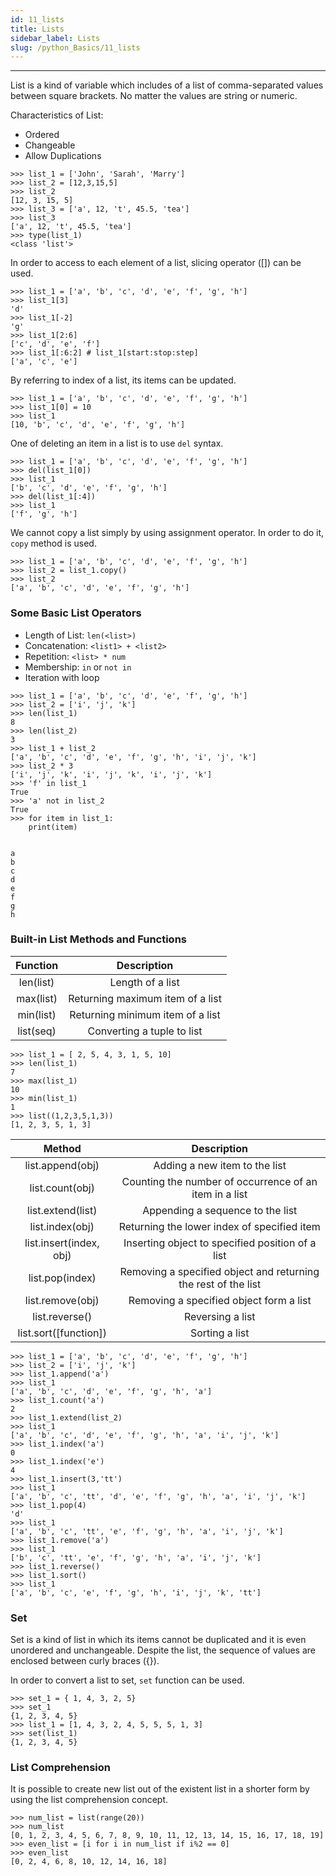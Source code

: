 ```yaml
---
id: 11_lists
title: Lists
sidebar_label: Lists
slug: /python_Basics/11_lists
---
```


---

List is a kind of variable which includes of a list of comma-separated values between square brackets. No matter the values are string or numeric.

Characteristics of List:
- Ordered
- Changeable
- Allow Duplications

```
>>> list_1 = ['John', 'Sarah', 'Marry']
>>> list_2 = [12,3,15,5]
>>> list_2
[12, 3, 15, 5]
>>> list_3 = ['a', 12, 't', 45.5, 'tea']
>>> list_3
['a', 12, 't', 45.5, 'tea']
>>> type(list_1)
<class 'list'>
```

In order to access to each element of a list, slicing operator ([]) can be used.

```
>>> list_1 = ['a', 'b', 'c', 'd', 'e', 'f', 'g', 'h']
>>> list_1[3]
'd'
>>> list_1[-2]
'g'
>>> list_1[2:6]
['c', 'd', 'e', 'f']
>>> list_1[:6:2] # list_1[start:stop:step]
['a', 'c', 'e']
```

By referring to index of a list, its items can be updated.

```
>>> list_1 = ['a', 'b', 'c', 'd', 'e', 'f', 'g', 'h']
>>> list_1[0] = 10
>>> list_1
[10, 'b', 'c', 'd', 'e', 'f', 'g', 'h']
```

One of deleting an item in a list is to use `del` syntax.

```
>>> list_1 = ['a', 'b', 'c', 'd', 'e', 'f', 'g', 'h']
>>> del(list_1[0])
>>> list_1
['b', 'c', 'd', 'e', 'f', 'g', 'h']
>>> del(list_1[:4])
>>> list_1
['f', 'g', 'h']
```

We cannot copy a list simply by using assignment operator. In order to do it, `copy` method is used.

```
>>> list_1 = ['a', 'b', 'c', 'd', 'e', 'f', 'g', 'h']
>>> list_2 = list_1.copy()
>>> list_2
['a', 'b', 'c', 'd', 'e', 'f', 'g', 'h']
```

### Some Basic List Operators

- Length of List: `len(<list>)`
- Concatenation: `<list1> + <list2>`
- Repetition: `<list> * num`
- Membership: `in` or `not in`
- Iteration with loop

```
>>> list_1 = ['a', 'b', 'c', 'd', 'e', 'f', 'g', 'h']
>>> list_2 = ['i', 'j', 'k']
>>> len(list_1)
8
>>> len(list_2)
3
>>> list_1 + list_2
['a', 'b', 'c', 'd', 'e', 'f', 'g', 'h', 'i', 'j', 'k']
>>> list_2 * 3
['i', 'j', 'k', 'i', 'j', 'k', 'i', 'j', 'k']
>>> 'f' in list_1
True
>>> 'a' not in list_2
True
>>> for item in list_1:
	print(item)


a
b
c
d
e
f
g
h
```

### Built-in List Methods and Functions

| Function | Description |
|:-:|:-:|
| len(list) |	Length of a list |
| max(list) |	Returning maximum item of a list |
| min(list) |	Returning minimum item of a list |
| list(seq) |	Converting a tuple to list |

```
>>> list_1 = [ 2, 5, 4, 3, 1, 5, 10]
>>> len(list_1)
7
>>> max(list_1)
10
>>> min(list_1)
1
>>> list((1,2,3,5,1,3))
[1, 2, 3, 5, 1, 3]
```

| Method | Description |
|:-:|:-:|
| list.append(obj) |	Adding a new item to the list |
| list.count(obj) |	Counting the number of occurrence of an item in a list |
| list.extend(list) |	Appending a sequence to the list |
| list.index(obj) |	Returning the lower index of specified item |
| list.insert(index, obj) | Inserting object to specified position of a list |
| list.pop(index) |	Removing a specified object and returning the rest of the list |
| list.remove(obj) | Removing a specified object form a list |
| list.reverse() |	Reversing a list |
| list.sort([function]) | Sorting a list |

```
>>> list_1 = ['a', 'b', 'c', 'd', 'e', 'f', 'g', 'h']
>>> list_2 = ['i', 'j', 'k']
>>> list_1.append('a')
>>> list_1
['a', 'b', 'c', 'd', 'e', 'f', 'g', 'h', 'a']
>>> list_1.count('a')
2
>>> list_1.extend(list_2)
>>> list_1
['a', 'b', 'c', 'd', 'e', 'f', 'g', 'h', 'a', 'i', 'j', 'k']
>>> list_1.index('a')
0
>>> list_1.index('e')
4
>>> list_1.insert(3,'tt')
>>> list_1
['a', 'b', 'c', 'tt', 'd', 'e', 'f', 'g', 'h', 'a', 'i', 'j', 'k']
>>> list_1.pop(4)
'd'
>>> list_1
['a', 'b', 'c', 'tt', 'e', 'f', 'g', 'h', 'a', 'i', 'j', 'k']
>>> list_1.remove('a')
>>> list_1
['b', 'c', 'tt', 'e', 'f', 'g', 'h', 'a', 'i', 'j', 'k']
>>> list_1.reverse()
>>> list_1.sort()
>>> list_1
['a', 'b', 'c', 'e', 'f', 'g', 'h', 'i', 'j', 'k', 'tt']
```

### Set

Set is a kind of list in which its items cannot be duplicated and it is even unordered and unchangeable. Despite the list, the sequence of values are enclosed between curly braces ({}).

In order to convert a list to set, `set` function can be used.

```
>>> set_1 = { 1, 4, 3, 2, 5}
>>> set_1
{1, 2, 3, 4, 5}
>>> list_1 = [1, 4, 3, 2, 4, 5, 5, 5, 1, 3]
>>> set(list_1)
{1, 2, 3, 4, 5}
```

### List Comprehension

It is possible to create new list out of the existent list in a shorter form by using the list comprehension concept.

```
>>> num_list = list(range(20))
>>> num_list
[0, 1, 2, 3, 4, 5, 6, 7, 8, 9, 10, 11, 12, 13, 14, 15, 16, 17, 18, 19]
>>> even_list = [i for i in num_list if i%2 == 0]
>>> even_list
[0, 2, 4, 6, 8, 10, 12, 14, 16, 18]
```
